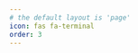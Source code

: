 ```yaml
---
# the default layout is 'page'
icon: fas fa-terminal
order: 3
---
```


<!-- * SimPlaNer
* Speedhub Operational Systems
* WorkinUp
* Itrend EMA
* Geek+ integration
* SP Digital search engine -->
